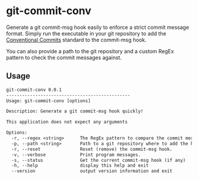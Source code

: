 # git-commit-conv

Generate a git commit-msg hook easily to enforce a strict commit message format. Simply run the executable in your git repository to add the [Conventional Commits](https://www.conventionalcommits.org/en/v1.0.0/) standard to the commit-msg hook.

You can also provide a path to the git repository and a custom RegEx pattern to check the commit messages against.

## Usage

```txt
git-commit-conv 0.0.1
-----------------------------------------------
Usage: git-commit-conv [options]

Description: Generate a git commit-msg hook quickly!

This application does not expect any arguments

Options:
  -r, --regex <string>      The RegEx pattern to compare the commit message to. Defaults to conventional commits.
  -p, --path <string>       Path to a git repository where to add the hook. Defaults to current directory.       
  -r, --reset               Reset (remove) the commit-msg hook.
  -v, --verbose             Print program messages.
  -s, --status              Get the current commit-msg hook (if any)
  -h, --help                display this help and exit
  --version                 output version information and exit
```
